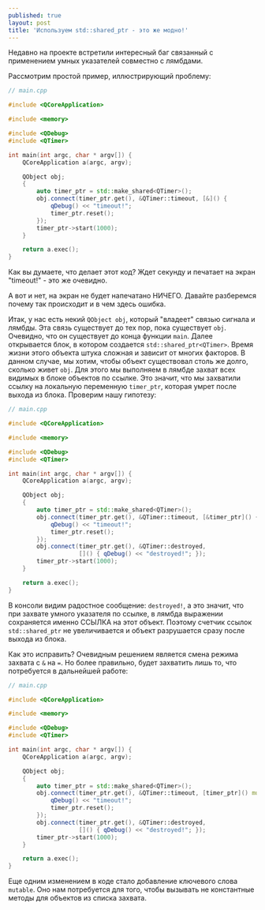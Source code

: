 ```yaml
---
published: true
layout: post
title: 'Используем std::shared_ptr - это же модно!'
---
```


Недавно на проекте встретили интересный баг связанный с применением умных указателей совместно с лямбдами.

Рассмотрим простой пример, иллюстрирующий проблему:

```cpp
// main.cpp

#include <QCoreApplication>

#include <memory>

#include <QDebug>
#include <QTimer>

int main(int argc, char * argv[]) {
    QCoreApplication a(argc, argv);

    QObject obj;
    {
        auto timer_ptr = std::make_shared<QTimer>();
        obj.connect(timer_ptr.get(), &QTimer::timeout, [&]() {
            qDebug() << "timeout!";
            timer_ptr.reset();
        });
        timer_ptr->start(1000);
    }

    return a.exec();
}

```

Как вы думаете, что делает этот код? Ждет секунду и печатает на экран "timeout!" - это же очевидно.

А вот и нет, на экран не будет напечатано НИЧЕГО. Давайте разберемся почему так происходит и в чем здесь ошибка.

Итак, у нас есть некий `QObject obj`, который "владеет" связью сигнала и лямбды. Эта связь существует до тех пор, пока существует `obj`. Очевидно, что он существует до конца функции `main`.
Далее открывается блок, в котором создается `std::shared_ptr<QTimer>`. Время жизни этого объекта штука сложная и зависит от многих факторов. В данном случае, мы хотим, чтобы объект существовал столь же долго, сколько живет `obj`. Для этого мы выполняем в лямбде захват всех видимых в блоке объектов по ссылке. Это значит, что мы захватили ссылку на локальную переменную `timer_ptr`, которая умрет после выхода из блока. Проверим нашу гипотезу:
```c++
// main.cpp

#include <QCoreApplication>

#include <memory>

#include <QDebug>
#include <QTimer>

int main(int argc, char * argv[]) {
    QCoreApplication a(argc, argv);

    QObject obj;
    {
        auto timer_ptr = std::make_shared<QTimer>();
        obj.connect(timer_ptr.get(), &QTimer::timeout, [&timer_ptr]() {
            qDebug() << "timeout!";
            timer_ptr.reset();
        });
        obj.connect(timer_ptr.get(), &QTimer::destroyed,
                    []() { qDebug() << "destroyed!"; });
        timer_ptr->start(1000);
    }

    return a.exec();
}

```

В консоли видим радостное сообщение: `destroyed!`, а это значит, что при захвате умного указателя по ссылке, в лямбда выражении сохраняется именно ССЫЛКА на этот объект. Поэтому счетчик ссылок `std::shared_ptr` не увеличивается и объект разрушается сразу после выхода из блока.

Как это исправить?
Очевидным решением является смена режима захвата с `&` на `=`. Но более правильно, будет захватить лишь то, что потребуется в дальнейшей работе:
```c++
// main.cpp

#include <QCoreApplication>

#include <memory>

#include <QDebug>
#include <QTimer>

int main(int argc, char * argv[]) {
    QCoreApplication a(argc, argv);

    QObject obj;
    {
        auto timer_ptr = std::make_shared<QTimer>();
        obj.connect(timer_ptr.get(), &QTimer::timeout, [timer_ptr]() mutable {
            qDebug() << "timeout!";
            timer_ptr.reset();
        });
        obj.connect(timer_ptr.get(), &QTimer::destroyed,
                    []() { qDebug() << "destroyed!"; });
        timer_ptr->start(1000);
    }

    return a.exec();
}

```

Еще одним изменением в коде стало добавление ключевого слова `mutable`. Оно нам потребуется для того, чтобы вызывать не константные методы для объектов из списка захвата.
